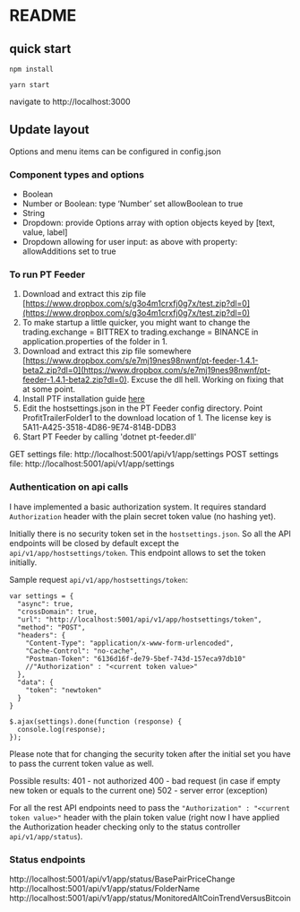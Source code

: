 # README

## quick start

`npm install`

`yarn start`

navigate to http://localhost:3000

## Update layout

Options and menu items can be configured in config.json

### Component types and options

- Boolean
- Number or Boolean: type ‘Number’ set allowBoolean to true 
- String
- Dropdown: provide Options array with option objects keyed by [text, value, label]
- Dropdown allowing for user input: as above with property: allowAdditions set to true 

### To run PT Feeder

1. Download and extract this zip file [https://www.dropbox.com/s/g3o4m1crxfj0g7x/test.zip?dl=0](https://www.dropbox.com/s/g3o4m1crxfj0g7x/test.zip?dl=0)
2. To make startup a little quicker, you might want to change the trading.exchange = BITTREX to trading.exchange = BINANCE in application.properties of the folder in 1. 
3. Download and extract this zip file somewhere [https://www.dropbox.com/s/e7mj19nes98nwnf/pt-feeder-1.4.1-beta2.zip?dl=0](https://www.dropbox.com/s/e7mj19nes98nwnf/pt-feeder-1.4.1-beta2.zip?dl=0). Excuse the dll hell. Working on fixing that at some point. 
4. Install PTF installation guide [here](https://github.com/mehtadone/PTFeeder/wiki/Installation)
5. Edit the hostsettings.json in the PT Feeder config directory. Point ProfitTrailerFolder1 to the download location of 1. The license key is 5A11-A425-3518-4D86-9E74-814B-DDB3
7. Start PT Feeder by calling 'dotnet pt-feeder.dll'

GET settings file: http://localhost:5001/api/v1/app/settings
POST settings file: http://localhost:5001/api/v1/app/settings

### Authentication on api calls

I have implemented a basic authorization system. It requires standard `Authorization` header with the plain secret token value (no hashing yet).

Initially there is no security token set in the `hostsettings.json`. So all the API endpoints will be closed by default except the `api/v1/app/hostsettings/token`. This endpoint allows to set the token initially. 

Sample request `api/v1/app/hostsettings/token`:
```
var settings = {
  "async": true,
  "crossDomain": true,
  "url": "http://localhost:5001/api/v1/app/hostsettings/token",
  "method": "POST",
  "headers": {
    "Content-Type": "application/x-www-form-urlencoded",
    "Cache-Control": "no-cache",
    "Postman-Token": "6136d16f-de79-5bef-743d-157eca97db10"
    //"Authorization" : "<current token value>"
  },
  "data": {
    "token": "newtoken"
  }
}

$.ajax(settings).done(function (response) {
  console.log(response);
});
```
Please note that for changing the security token after the initial set you have to pass the current token value as well.

Possible results:
401 - not authorized
400 - bad request (in case if empty new token or equals to the current one)
502 - server error (exception)

For all the rest API endpoints need to pass the `"Authorization" : "<current token value>"` header with the plain token value (right now I have applied the Authorization header checking only to the status controller `api/v1/app/status`).

### Status endpoints

http://localhost:5001/api/v1/app/status/BasePairPriceChange
http://localhost:5001/api/v1/app/status/FolderName
http://localhost:5001/api/v1/app/status/MonitoredAltCoinTrendVersusBitcoin

